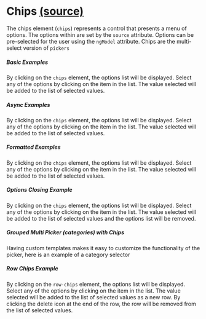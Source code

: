 Chips [(source)](https://github.com/bullhorn/novo-elements/blob/master/src/elements/chips)
==========================================================================================

The chips element (`chips`) represents a control that presents a menu of options. The options within are set by the `source` attribute. Options can be pre\-selected for the user using the `ngModel` attribute. Chips are the multi\-select version of `pickers`


##### Basic Examples

By clicking on the `chips` element, the options list will be displayed. Select any of the options by clicking on the item in the list. The value selected will be added to the list of selected values.

<code-example example="basic-chips"></code-example>

##### Async Examples

By clicking on the `chips` element, the options list will be displayed. Select any of the options by clicking on the item in the list. The value selected will be added to the list of selected values.

<code-example example="async-chips"></code-example>

##### Formatted Examples

By clicking on the `chips` element, the options list will be displayed. Select any of the options by clicking on the item in the list. The value selected will be added to the list of selected values.

<code-example example="formatted-chips"></code-example>

##### Options Closing Example

By clicking on the `chips` element, the options list will be displayed. Select any of the options by clicking on the item in the list. The value selected will be added to the list of selected values and the options list will be removed.

<code-example example="close-on-select-chips"></code-example>

##### Grouped Multi Picker (categories) with Chips

Having custom templates makes it easy to customize the functionality of the picker, here is an example of a category selector

<code-example example="grouped-multi-picker"></code-example>

##### Row Chips Example

By clicking on the <code>row-chips</code> element, the options list will be displayed.  Select any of the options by clicking on the item in the list.  The value selected will be added to the list of selected values as a new row. By clicking the delete icon at the end of the row, the row will be removed from the list of selected values.
    
<code-example example="row-chips"></code-example>
